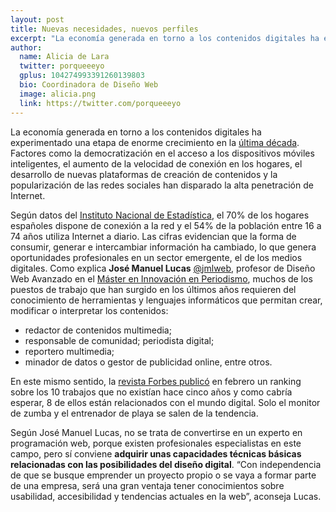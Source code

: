 ```yaml
---
layout: post
title: Nuevas necesidades, nuevos perfiles
excerpt: "La economía generada en torno a los contenidos digitales ha experimentado una etapa de enorme crecimiento en la última década. Factores como la democratización en el acceso a los dispositivos móviles inteligentes, el aumento de la velocidad de conexión en los hogares, el desarrollo de nuevas plataformas de creación de contenidos y la popularización de las redes sociales han disparado la alta penetración de Internet."
author:
  name: Alicia de Lara
  twitter: porqueeeyo
  gplus: 104274993391260139803 
  bio: Coordinadora de Diseño Web
  image: alicia.png
  link: https://twitter.com/porqueeeyo
---
```

La economía generada en torno a los contenidos digitales ha experimentado una etapa de enorme crecimiento en la [última década](http://www.ametic.es/DescargarDocumento.aspx?idd=4884). Factores como la democratización en el acceso a los dispositivos móviles inteligentes, el aumento de la velocidad de conexión en los hogares, el desarrollo de nuevas plataformas de creación de contenidos y la popularización de las redes sociales han disparado la alta penetración de Internet. 

Según datos del [Instituto Nacional de Estadística](http://www.ine.es/prensa/np803.pdf), el 70% de los hogares españoles dispone de conexión a Ia red y el 54% de la población entre 16 a 74 años utiliza Internet a diario. Las cifras evidencian que la forma de consumir, generar e intercambiar información ha cambiado, lo que genera oportunidades profesionales en un sector emergente, el de los medios digitales. Como explica **José Manuel Lucas** [@jmlweb](https://twitter.com/jmlweb), profesor de Diseño Web Avanzado en el [Máster en Innovación en Periodismo](http://mip.umh.es), muchos de los puestos de trabajo que han surgido en los últimos años requieren del conocimiento de herramientas y lenguajes informáticos que permitan crear, modificar o interpretar los contenidos: 

* redactor de contenidos multimedia; 
* responsable de comunidad; periodista digital; 
* reportero multimedia; 
* minador de datos o gestor de publicidad online, entre otros. 

En este mismo sentido, la [revista Forbes publicó](http://forbesmagazine.es/actualidad-noticia/10-trabajos-que-no-existian-hace-5-anos_1521.html) en febrero un ranking sobre los 10 trabajos que no existían hace cinco años y como cabría esperar, 8 de ellos están relacionados con el mundo digital. Solo el monitor de zumba y el entrenador de playa se salen de la tendencia. 

Según José Manuel Lucas, no se trata de convertirse en un experto en programación web, porque existen profesionales especialistas en este campo, pero sí conviene **adquirir unas capacidades técnicas básicas relacionadas con las posibilidades del diseño digital**. “Con independencia de que se busque emprender un proyecto propio o se vaya a formar parte de una empresa, será una gran ventaja tener conocimientos sobre usabilidad, accesibilidad y tendencias actuales en la web”, aconseja Lucas.